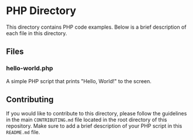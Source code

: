 # PHP Directory

This directory contains PHP code examples. Below is a brief description of each file in this directory.

## Files

### hello-world.php
A simple PHP script that prints "Hello, World!" to the screen.

## Contributing

If you would like to contribute to this directory, please follow the guidelines in the main `CONTRIBUTING.md` file located in the root directory of this repository. Make sure to add a brief description of your PHP script in this `README.md` file.
